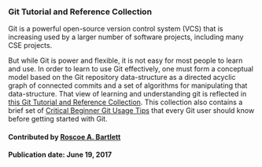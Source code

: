 ### Git Tutorial and Reference Collection

Git is a powerful open-source version control system (VCS) that is increasing used by a larger number of software projects, including many CSE projects.  

But while Git is power and flexible, it is not easy for most people to learn and use.  In order to learn to use Git effectively, one must form a conceptual model based on the Git repository data-structure as a directed acyclic graph of connected commits and a set of algorithms for manipulating that data-structure.  That view of learning and understanding git is reflected in [this Git Tutorial and Reference Collection](https://ideas-productivity.org/resources/howtos/git-tutorial-and-reference-collection/).  This collection also contains a brief set of [Critical Beginner Git Usage Tips](https://ideas-productivity.org/resources/howtos/git-tutorial-and-reference-collection/) that every Git user should know before getting started with Git.

#### Contributed by [Roscoe A. Bartlett](https://github.com/bartlettroscoe)

#### Publication date:  June 19, 2017

<!---
Publish: yes
Categories: Development
Topics: version control
Tags: training, meta
Level: 2
Prerequisites: defaults
Aggregate: none
--->
